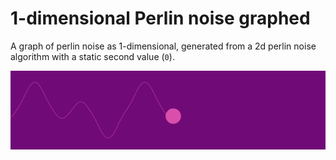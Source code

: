# 1-dimensional Perlin noise graphed

A graph of perlin noise as 1-dimensional, generated from a 2d perlin noise algorithm with a static second value (`0`).

![perlin noise image](./perlin-noise-1d-graph.png)

